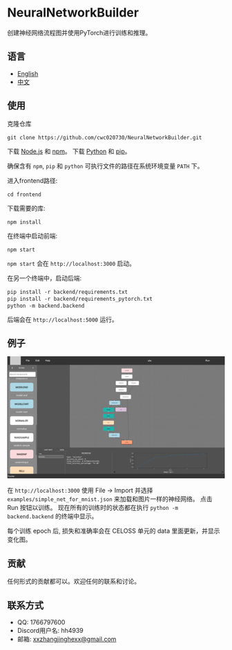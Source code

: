# NeuralNetworkBuilder

创建神经网络流程图并使用PyTorch进行训练和推理。

## 语言
- [English](README_EN.md)
- [中文](README_CN.md)

## 使用

克隆仓库
```
git clone https://github.com/cwc020730/NeuralNetworkBuilder.git
```

下载 [Node.js](https://nodejs.org/) 和 [npm](https://www.npmjs.com/)。
下载 [Python](https://www.python.org/downloads/) 和 [pip](https://pip.pypa.io/en/stable/installation/)。

确保含有 `npm`, `pip` 和 `python` 可执行文件的路径在系统环境变量 `PATH` 下。

进入frontend路径:
```
cd frontend
```

下载需要的库:
```
npm install
```

在终端中启动前端:
```
npm start
```

`npm start` 会在 `http://localhost:3000` 启动。

在另一个终端中，启动后端:
```
pip install -r backend/requirements.txt
pip install -r backend/requirements_pytorch.txt
python -m backend.backend
```
后端会在 `http://localhost:5000` 运行。

## 例子

![Simple NN trained on MNIST](images/img2.png)

在 `http://localhost:3000` 使用 File -> Import 并选择 `examples/simple_net_for_mnist.json` 来加载和图片一样的神经网络。
点击 Run 按钮以训练。
现在所有的训练时的状态都在执行 `python -m backend.backend` 的终端中显示。

每个训练 epoch 后, 损失和准确率会在 CELOSS 单元的 data 里面更新，并显示变化图。

## 贡献

任何形式的贡献都可以。欢迎任何的联系和讨论。

## 联系方式

- QQ: 1766797600
- Discord用户名: hh4939
- 邮箱: xxzhangjinghexx@gmail.com
